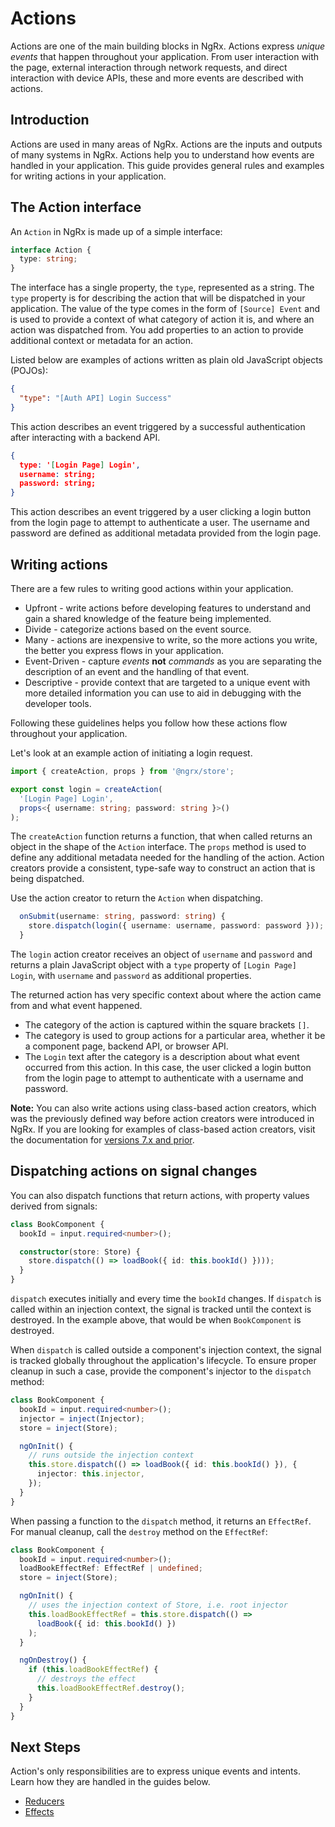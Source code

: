 # Actions

Actions are one of the main building blocks in NgRx. Actions express _unique events_ that happen throughout your application. From user interaction with the page, external interaction through network requests, and direct interaction with device APIs, these and more events are described with actions.

## Introduction

Actions are used in many areas of NgRx. Actions are the inputs and outputs of many systems in NgRx. Actions help you to understand how events are handled in your application. This guide provides general rules and examples for writing actions in your application.

## The Action interface

An `Action` in NgRx is made up of a simple interface:

<ngrx-code-example header="Action Interface">

```ts
interface Action {
  type: string;
}
```

</ngrx-code-example>

The interface has a single property, the `type`, represented as a string. The `type` property is for describing the action that will be dispatched in your application. The value of the type comes in the form of `[Source] Event` and is used to provide a context of what category of action it is, and where an action was dispatched from. You add properties to an action to provide additional context or metadata for an action.

Listed below are examples of actions written as plain old JavaScript objects (POJOs):

```json
{
  "type": "[Auth API] Login Success"
}
```

This action describes an event triggered by a successful authentication after interacting with a backend API.

```json
{
  type: '[Login Page] Login',
  username: string;
  password: string;
}
```

This action describes an event triggered by a user clicking a login button from the login page to attempt to authenticate a user. The username and password are defined as additional metadata provided from the login page.

## Writing actions

There are a few rules to writing good actions within your application.

- Upfront - write actions before developing features to understand and gain a shared knowledge of the feature being implemented.
- Divide - categorize actions based on the event source.
- Many - actions are inexpensive to write, so the more actions you write, the better you express flows in your application.
- Event-Driven - capture _events_ **not** _commands_ as you are separating the description of an event and the handling of that event.
- Descriptive - provide context that are targeted to a unique event with more detailed information you can use to aid in debugging with the developer tools.

Following these guidelines helps you follow how these actions flow throughout your application.

Let's look at an example action of initiating a login request.

<ngrx-code-example header="login-page.actions.ts">

```ts
import { createAction, props } from '@ngrx/store';

export const login = createAction(
  '[Login Page] Login',
  props<{ username: string; password: string }>()
);
```

</ngrx-code-example>

The `createAction` function returns a function, that when called returns an object in the shape of the `Action` interface. The `props` method is used to define any additional metadata needed for the handling of the action. Action creators provide a consistent, type-safe way to construct an action that is being dispatched.

Use the action creator to return the `Action` when dispatching.

<ngrx-code-example header="login-page.component.ts">

```ts
  onSubmit(username: string, password: string) {
    store.dispatch(login({ username: username, password: password }));
  }
```

</ngrx-code-example>

The `login` action creator receives an object of `username` and `password` and returns a plain JavaScript object with a `type` property of `[Login Page] Login`, with `username` and `password` as additional properties.

The returned action has very specific context about where the action came from and what event happened.

- The category of the action is captured within the square brackets `[]`.
- The category is used to group actions for a particular area, whether it be a component page, backend API, or browser API.
- The `Login` text after the category is a description about what event occurred from this action. In this case, the user clicked a login button from the login page to attempt to authenticate with a username and password.

<ngrx-docs-alert type="inform">

**Note:** You can also write actions using class-based action creators, which was the previously defined way before action creators were introduced in NgRx. If you are looking for examples of class-based action creators, visit the documentation for [versions 7.x and prior](https://v7.ngrx.io/guide/store/actions).

</ngrx-docs-alert>

## Dispatching actions on signal changes

You can also dispatch functions that return actions, with property values derived from signals:

<ngrx-code-example header="book.component.ts">

```ts
class BookComponent {
  bookId = input.required<number>();

  constructor(store: Store) {
    store.dispatch(() => loadBook({ id: this.bookId() })));
  }
}
```

</ngrx-code-example>

`dispatch` executes initially and every time the `bookId` changes. If `dispatch` is called within an injection context, the signal is tracked until the context is destroyed. In the example above, that would be when `BookComponent` is destroyed.

When `dispatch` is called outside a component's injection context, the signal is tracked globally throughout the application's lifecycle. To ensure proper cleanup in such a case, provide the component's injector to the `dispatch` method:

<ngrx-code-example header="book.component.ts">

```ts
class BookComponent {
  bookId = input.required<number>();
  injector = inject(Injector);
  store = inject(Store);

  ngOnInit() {
    // runs outside the injection context
    this.store.dispatch(() => loadBook({ id: this.bookId() }), {
      injector: this.injector,
    });
  }
}
```

</ngrx-code-example>

When passing a function to the `dispatch` method, it returns an `EffectRef`. For manual cleanup, call the `destroy` method on the `EffectRef`:

<ngrx-code-example header="book.component.ts">

```ts
class BookComponent {
  bookId = input.required<number>();
  loadBookEffectRef: EffectRef | undefined;
  store = inject(Store);

  ngOnInit() {
    // uses the injection context of Store, i.e. root injector
    this.loadBookEffectRef = this.store.dispatch(() =>
      loadBook({ id: this.bookId() })
    );
  }

  ngOnDestroy() {
    if (this.loadBookEffectRef) {
      // destroys the effect
      this.loadBookEffectRef.destroy();
    }
  }
}
```

</ngrx-code-example>

## Next Steps

Action's only responsibilities are to express unique events and intents. Learn how they are handled in the guides below.

- [Reducers](guide/store/reducers)
- [Effects](guide/effects)
